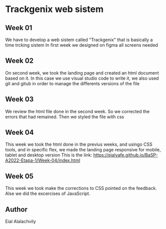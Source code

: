 # Trackgenix web sistem

## Week 01
We have to develop a web sistem called "Trackgenix" that is basically a time trcking sistem
In first week we designed on figma all screens needed

## Week 02
On second week, we took the landing page and created an html document based on it. In this case we use visual studio code to write it, we also used git and gitub in order to manage the differents versions of the file

## Week 03
We review the html file done in the second week. So we corrected the errors that had remained. Then we styled the file with css

## Week 04
This week we took the html done in the previus weeks, and usingo CSS tools, and in specific flex, we made the landing page responsive for mobile, tablet and desktop version
This is the link:
    https://eialyafe.github.io/BaSP-A2022-Etapa-1/Week-04/index.html

## Week 05
This week we took make the corrections to CSS pointed on the feedback. Alse we did the excercises of JavaScript.

## Author
Eial Alalachvily